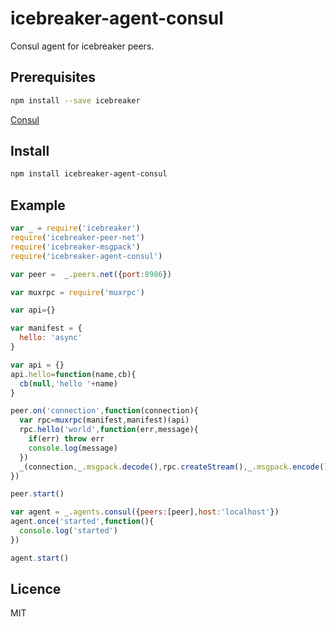 # icebreaker-agent-consul
Consul agent for icebreaker peers.
## Prerequisites
```bash
npm install --save icebreaker
```
[Consul](http://www.consul.io)
## Install
```bash
npm install icebreaker-agent-consul
```
## Example
```javascript
var _ = require('icebreaker')
require('icebreaker-peer-net')
require('icebreaker-msgpack')
require('icebreaker-agent-consul')

var peer =  _.peers.net({port:8986})

var muxrpc = require('muxrpc')

var api={}

var manifest = {
  hello: 'async'
}

var api = {}
api.hello=function(name,cb){
  cb(null,'hello '+name) 
}

peer.on('connection',function(connection){
  var rpc=muxrpc(manifest,manifest)(api)
  rpc.hello('world',function(err,message){
    if(err) throw err
    console.log(message)
  })
  _(connection,_.msgpack.decode(),rpc.createStream(),_.msgpack.encode(),connection)
})

peer.start()

var agent = _.agents.consul({peers:[peer],host:'localhost'})
agent.once('started',function(){
  console.log('started')
})

agent.start()

```
## Licence
MIT

